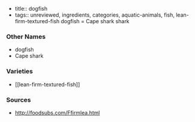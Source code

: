 - title:: dogfish
- tags:: unreviewed, ingredients, categories, aquatic-animals, fish, lean-firm-textured-fish
dogfish = Cape shark shark

### Other Names

* dogfish
* Cape shark

### Varieties

* [[lean-firm-textured-fish]]

### Sources
* http://foodsubs.com/Ffirmlea.html
